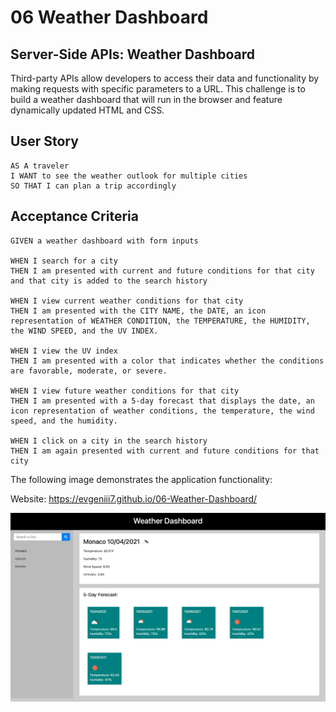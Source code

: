 # 06 Weather Dashboard

## Server-Side APIs: Weather Dashboard
Third-party APIs allow developers to access their data and functionality by making requests with specific parameters to a URL. This challenge is to build a weather dashboard that will run in the browser and feature dynamically updated HTML and CSS.

## User Story

```
AS A traveler
I WANT to see the weather outlook for multiple cities
SO THAT I can plan a trip accordingly
```

## Acceptance Criteria

```
GIVEN a weather dashboard with form inputs

WHEN I search for a city
THEN I am presented with current and future conditions for that city and that city is added to the search history

WHEN I view current weather conditions for that city
THEN I am presented with the CITY NAME, the DATE, an icon representation of WEATHER CONDITION, the TEMPERATURE, the HUMIDITY, the WIND SPEED, and the UV INDEX.

WHEN I view the UV index
THEN I am presented with a color that indicates whether the conditions are favorable, moderate, or severe.

WHEN I view future weather conditions for that city
THEN I am presented with a 5-day forecast that displays the date, an icon representation of weather conditions, the temperature, the wind speed, and the humidity.

WHEN I click on a city in the search history
THEN I am again presented with current and future conditions for that city
```

The following image demonstrates the application functionality:



Website:  https://evgeniii7.github.io/06-Weather-Dashboard/

![ScreenShot](assets/images/Screen1.png)
